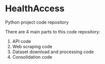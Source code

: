 # HealthAccess
Python project code repository

There are 4 main parts to this code repository:
1. API code
2. Web scraping code
3. Dataset download and processing code
4. Consolidation code
